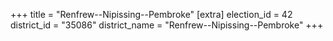 +++
title = "Renfrew--Nipissing--Pembroke"
[extra]
election_id = 42
district_id = "35086"
district_name = "Renfrew--Nipissing--Pembroke"
+++

